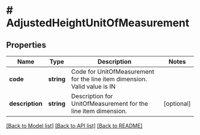 # # AdjustedHeightUnitOfMeasurement

## Properties

Name | Type | Description | Notes
------------ | ------------- | ------------- | -------------
**code** | **string** | Code for UnitOfMeasurement for the line item dimension. Valid value is IN |
**description** | **string** | Description for UnitOfMeasurement for the line item dimension. | [optional]

[[Back to Model list]](../../README.md#models) [[Back to API list]](../../README.md#endpoints) [[Back to README]](../../README.md)
